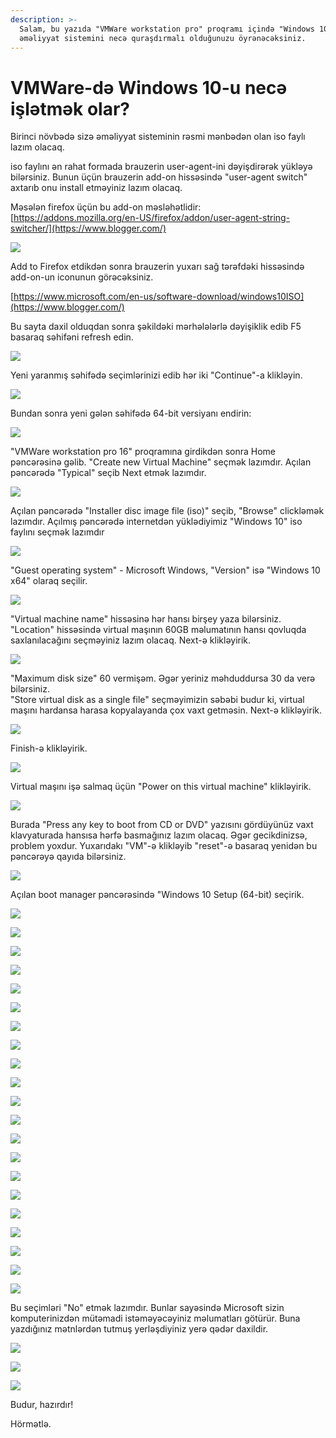 ```yaml
---
description: >-
  Salam, bu yazıda "VMWare workstation pro" proqramı içində "Windows 10" tipli
  əməliyyat sistemini necə quraşdırmalı olduğunuzu öyrənəcəksiniz.
---
```


# VMWare-də Windows 10-u necə işlətmək olar?

 Birinci növbədə sizə əməliyyat sisteminin rəsmi mənbədən olan iso faylı lazım olacaq.

iso faylını ən rahat formada brauzerin user-agent-ini dəyişdirərək yükləyə bilərsiniz. Bunun üçün brauzerin add-on hissəsində "user-agent switch" axtarıb onu install etməyiniz lazım olacaq.

Məsələn firefox üçün bu add-on məsləhətlidir: [https://addons.mozilla.org/en-US/firefox/addon/user-agent-string-switcher/](https://www.blogger.com/)

![](../.gitbook/assets/0%20%282%29.png)

Add to Firefox etdikdən sonra brauzerin yuxarı sağ tərəfdəki hissəsində add-on-un iconunun görəcəksiniz.

[https://www.microsoft.com/en-us/software-download/windows10ISO](https://www.blogger.com/)

Bu sayta daxil olduqdan sonra şəkildəki mərhələlərlə dəyişiklik edib F5 basaraq səhifəni refresh edin.

![](../.gitbook/assets/1%20%281%29.png)

Yeni yaranmış səhifədə seçimlərinizi edib hər iki "Continue"-a klikləyin.

![](../.gitbook/assets/2.png)

Bundan sonra yeni gələn səhifədə 64-bit versiyanı endirin:

![](../.gitbook/assets/3%20%283%29.png)

"VMWare workstation pro 16" proqramına girdikdən sonra Home pəncərəsinə gəlib. "Create new Virtual Machine" seçmək lazımdır. Açılan pəncərədə "Typical" seçib  Next etmək lazımdır.

![](../.gitbook/assets/4.png)

 Açılan pəncərədə "Installer disc image file \(iso\)" seçib, "Browse" clickləmək lazımdır. Açılmış pəncərədə internetdən yüklədiyimiz "Windows 10" iso faylını seçmək lazımdır

![](../.gitbook/assets/5%20%281%29.png)

"Guest operating system" - Microsoft Windows, "Version" isə "Windows 10 x64" olaraq seçilir.

![](../.gitbook/assets/6%20%281%29.png)

"Virtual machine name" hissəsinə hər hansı birşey yaza bilərsiniz.  
"Location" hissəsində virtual maşının 60GB məlumatının hansı qovluqda saxlanılacağını seçməyiniz lazım olacaq. Next-ə klikləyirik.

![](../.gitbook/assets/7.png)

"Maximum disk size" 60 vermişəm. Əgər yeriniz məhduddursa 30 da verə bilərsiniz.  
"Store virtual disk as a single file" seçməyimizin səbəbi budur ki, virtual maşını hardansa harasa kopyalayanda çox vaxt getməsin. Next-ə klikləyirik.

![](../.gitbook/assets/8.png)

Finish-ə klikləyirik.

![](../.gitbook/assets/9%20%282%29.png)

Virtual maşını işə salmaq üçün "Power on this virtual machine" klikləyirik.

![](../.gitbook/assets/10%20%281%29.png)

Burada "Press any key to boot from CD or DVD" yazısını gördüyünüz vaxt klavyaturada hansısa hərfə basmağınız lazım olacaq. Əgər gecikdinizsə, problem yoxdur. Yuxarıdakı "VM"-ə klikləyib "reset"-ə basaraq yenidən bu pəncərəyə qayıda bilərsiniz.

![](../.gitbook/assets/11%20%282%29.png)

Açılan boot manager pəncərəsində "Windows 10 Setup \(64-bit\) seçirik.

![](../.gitbook/assets/12%20%281%29.png)

![](../.gitbook/assets/13%20%282%29.png)

![](../.gitbook/assets/14%20%281%29.png)

![](../.gitbook/assets/15%20%281%29.png)

![](../.gitbook/assets/16.png)

![](../.gitbook/assets/17.png)

![](../.gitbook/assets/18%20%282%29.png)

![](../.gitbook/assets/19%20%281%29.png)

![](../.gitbook/assets/20%20%282%29.png)

![](../.gitbook/assets/21.png)

![](../.gitbook/assets/22%20%282%29.png)

![](../.gitbook/assets/23%20%282%29.png)

![](../.gitbook/assets/24%20%282%29.png)

![](../.gitbook/assets/25%20%281%29.png)

![](../.gitbook/assets/26%20%282%29.png)

![](../.gitbook/assets/27%20%281%29.png)

![](../.gitbook/assets/28%20%281%29.png)

![](../.gitbook/assets/29%20%282%29.png)

![](../.gitbook/assets/30%20%281%29.png)

![](../.gitbook/assets/31%20%281%29.png)

![](../.gitbook/assets/32.png)

Bu seçimləri "No" etmək lazımdır. Bunlar sayəsində Microsoft sizin komputerinizdən mütəmadi istəməyəcəyiniz məlumatları götürür. Buna yazdığınız mətnlərdən tutmuş yerləşdiyiniz yerə qədər daxildir.

![](../.gitbook/assets/33%20%281%29.png)

![](../.gitbook/assets/34%20%281%29.png)

![](../.gitbook/assets/35.png)

Budur, hazırdır!

Hörmətlə.

